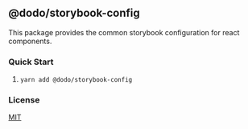 ## @dodo/storybook-config

This package provides the common storybook configuration for react components.

### Quick Start

1. `yarn add @dodo/storybook-config`

### License

[MIT](LICENSE)
